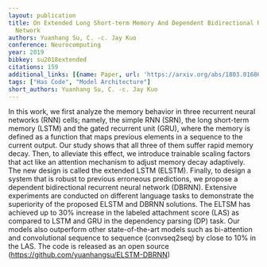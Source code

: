 ```yaml
---
layout: publication
title: On Extended Long Short-term Memory And Dependent Bidirectional Recurrent Neural
  Network
authors: Yuanhang Su, C. -c. Jay Kuo
conference: Neurocomputing
year: 2019
bibkey: su2018extended
citations: 159
additional_links: [{name: Paper, url: 'https://arxiv.org/abs/1803.01686'}]
tags: ["Has Code", "Model Architecture"]
short_authors: Yuanhang Su, C. -c. Jay Kuo
---
```

In this work, we first analyze the memory behavior in three recurrent neural
networks (RNN) cells; namely, the simple RNN (SRN), the long short-term memory
(LSTM) and the gated recurrent unit (GRU), where the memory is defined as a
function that maps previous elements in a sequence to the current output. Our
study shows that all three of them suffer rapid memory decay. Then, to
alleviate this effect, we introduce trainable scaling factors that act like an
attention mechanism to adjust memory decay adaptively. The new design is called
the extended LSTM (ELSTM). Finally, to design a system that is robust to
previous erroneous predictions, we propose a dependent bidirectional recurrent
neural network (DBRNN). Extensive experiments are conducted on different
language tasks to demonstrate the superiority of the proposed ELSTM and DBRNN
solutions. The ELTSM has achieved up to 30% increase in the labeled attachment
score (LAS) as compared to LSTM and GRU in the dependency parsing (DP) task.
Our models also outperform other state-of-the-art models such as bi-attention
and convolutional sequence to sequence (convseq2seq) by close to 10% in the
LAS. The code is released as an open source
(https://github.com/yuanhangsu/ELSTM-DBRNN)